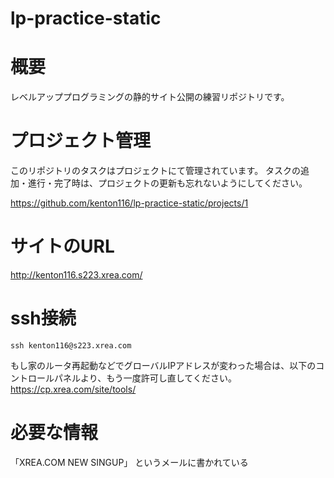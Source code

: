 # lp-practice-static
# 概要
レベルアッププログラミングの静的サイト公開の練習リポジトリです。

# プロジェクト管理

このリポジトリのタスクはプロジェクトにて管理されています。
タスクの追加・進行・完了時は、プロジェクトの更新も忘れないようにしてください。

https://github.com/kenton116/lp-practice-static/projects/1

# サイトのURL

http://kenton116.s223.xrea.com/

# ssh接続

```
ssh kenton116@s223.xrea.com
```

もし家のルータ再起動などでグローバルIPアドレスが変わった場合は、以下のコントロールパネルより、もう一度許可し直してください。
https://cp.xrea.com/site/tools/

# 必要な情報
「XREA.COM NEW SINGUP」 というメールに書かれている
